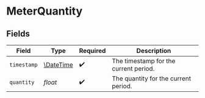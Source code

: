 # MeterQuantity


## Fields

| Field                                                         | Type                                                          | Required                                                      | Description                                                   |
| ------------------------------------------------------------- | ------------------------------------------------------------- | ------------------------------------------------------------- | ------------------------------------------------------------- |
| `timestamp`                                                   | [\DateTime](https://www.php.net/manual/en/class.datetime.php) | :heavy_check_mark:                                            | The timestamp for the current period.                         |
| `quantity`                                                    | *float*                                                       | :heavy_check_mark:                                            | The quantity for the current period.                          |